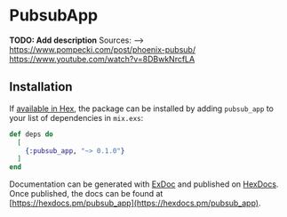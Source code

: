 # PubsubApp

**TODO: Add description**
Sources: -->
https://www.pompecki.com/post/phoenix-pubsub/
https://www.youtube.com/watch?v=8DBwkNrcfLA


## Installation

If [available in Hex](https://hex.pm/docs/publish), the package can be installed
by adding `pubsub_app` to your list of dependencies in `mix.exs`:

```elixir
def deps do
  [
    {:pubsub_app, "~> 0.1.0"}
  ]
end
```

Documentation can be generated with [ExDoc](https://github.com/elixir-lang/ex_doc)
and published on [HexDocs](https://hexdocs.pm). Once published, the docs can
be found at [https://hexdocs.pm/pubsub_app](https://hexdocs.pm/pubsub_app).

